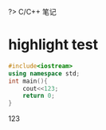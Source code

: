 ?> C/C++ 笔记

# highlight test

```cpp
#include<iostream>
using namespace std;
int main(){
    cout<<123;
    return 0;
}
```

123